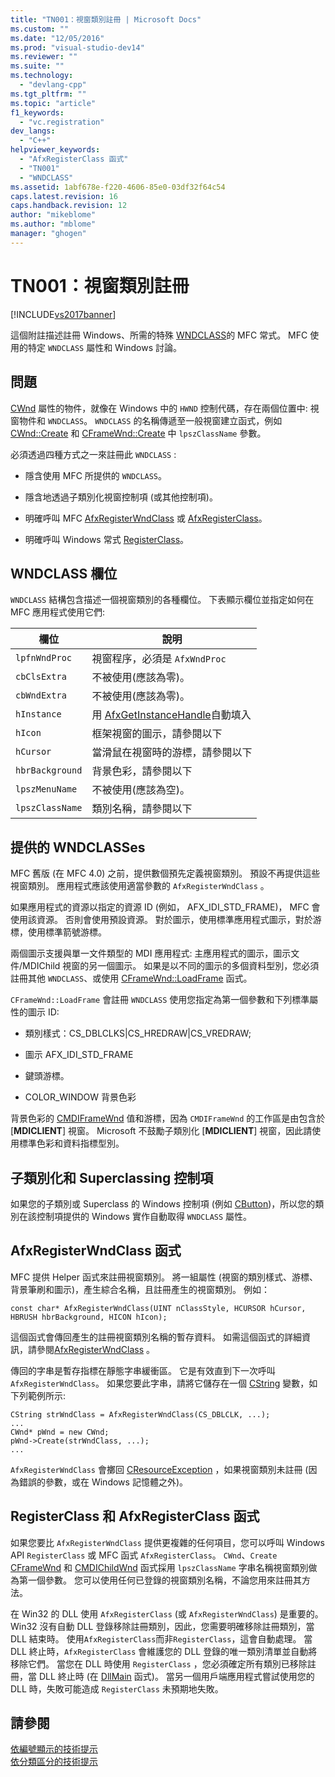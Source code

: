 ```yaml
---
title: "TN001：視窗類別註冊 | Microsoft Docs"
ms.custom: ""
ms.date: "12/05/2016"
ms.prod: "visual-studio-dev14"
ms.reviewer: ""
ms.suite: ""
ms.technology: 
  - "devlang-cpp"
ms.tgt_pltfrm: ""
ms.topic: "article"
f1_keywords: 
  - "vc.registration"
dev_langs: 
  - "C++"
helpviewer_keywords: 
  - "AfxRegisterClass 函式"
  - "TN001"
  - "WNDCLASS"
ms.assetid: 1abf678e-f220-4606-85e0-03df32f64c54
caps.latest.revision: 16
caps.handback.revision: 12
author: "mikeblome"
ms.author: "mblome"
manager: "ghogen"
---
```

# TN001：視窗類別註冊
[!INCLUDE[vs2017banner](../assembler/inline/includes/vs2017banner.md)]

這個附註描述註冊 Windows、所需的特殊 [WNDCLASS](http://msdn.microsoft.com/library/windows/desktop/ms633576)的 MFC 常式。  MFC 使用的特定 `WNDCLASS` 屬性和 Windows 討論。  
  
## 問題  
 [CWnd](../mfc/reference/cwnd-class.md) 屬性的物件，就像在 Windows 中的 `HWND` 控制代碼，存在兩個位置中: 視窗物件和 `WNDCLASS`。  `WNDCLASS` 的名稱傳遞至一般視窗建立函式，例如 [CWnd::Create](../Topic/CWnd::Create.md) 和 [CFrameWnd::Create](../Topic/CFrameWnd::Create.md) 中 `lpszClassName` 參數。  
  
 必須透過四種方式之一來註冊此 `WNDCLASS` :  
  
-   隱含使用 MFC 所提供的 `WNDCLASS`。  
  
-   隱含地透過子類別化視窗控制項 \(或其他控制項\)。  
  
-   明確呼叫 MFC [AfxRegisterWndClass](../Topic/AfxRegisterWndClass.md) 或 [AfxRegisterClass](../Topic/AfxRegisterClass.md)。  
  
-   明確呼叫 Windows 常式 [RegisterClass](http://msdn.microsoft.com/library/windows/desktop/ms633586)。  
  
## WNDCLASS 欄位  
 `WNDCLASS` 結構包含描述一個視窗類別的各種欄位。  下表顯示欄位並指定如何在 MFC 應用程式使用它們:  
  
|欄位|說明|  
|--------|--------|  
|`lpfnWndProc`|視窗程序，必須是 `AfxWndProc`|  
|`cbClsExtra`|不被使用\(應該為零\)。|  
|`cbWndExtra`|不被使用\(應該為零\)。|  
|`hInstance`|用 [AfxGetInstanceHandle](../Topic/AfxGetInstanceHandle.md)自動填入|  
|`hIcon`|框架視窗的圖示，請參閱以下|  
|`hCursor`|當滑鼠在視窗時的游標，請參閱以下|  
|`hbrBackground`|背景色彩，請參閱以下|  
|`lpszMenuName`|不被使用\(應該為空\)。|  
|`lpszClassName`|類別名稱，請參閱以下|  
  
## 提供的 WNDCLASSes  
 MFC 舊版 \(在 MFC 4.0\) 之前，提供數個預先定義視窗類別。  預設不再提供這些視窗類別。  應用程式應該使用適當參數的 `AfxRegisterWndClass` 。  
  
 如果應用程式的資源以指定的資源 ID \(例如， AFX\_IDI\_STD\_FRAME\)， MFC 會使用該資源。  否則會使用預設資源。  對於圖示，使用標準應用程式圖示，對於游標，使用標準箭號游標。  
  
 兩個圖示支援與單一文件類型的 MDI 應用程式: 主應用程式的圖示，圖示文件\/MDIChild 視窗的另一個圖示。  如果是以不同的圖示的多個資料型別，您必須註冊其他 `WNDCLASS`、或使用 [CFrameWnd::LoadFrame](../Topic/CFrameWnd::LoadFrame.md) 函式。  
  
 `CFrameWnd::LoadFrame` 會註冊 `WNDCLASS` 使用您指定為第一個參數和下列標準屬性的圖示 ID:  
  
-   類別樣式：CS\_DBLCLKS&#124;CS\_HREDRAW&#124;CS\_VREDRAW;  
  
-   圖示 AFX\_IDI\_STD\_FRAME  
  
-   鍵頭游標。  
  
-   COLOR\_WINDOW 背景色彩  
  
 背景色彩的 [CMDIFrameWnd](../mfc/reference/cmdiframewnd-class.md) 值和游標，因為 `CMDIFrameWnd` 的工作區是由包含於 \[**MDICLIENT**\] 視窗。  Microsoft 不鼓勵子類別化 \[**MDICLIENT**\] 視窗，因此請使用標準色彩和資料指標型別。  
  
## 子類別化和 Superclassing 控制項  
 如果您的子類別或 Superclass 的 Windows 控制項 \(例如 [CButton](../mfc/reference/cbutton-class.md)\)，所以您的類別在該控制項提供的 Windows 實作自動取得 `WNDCLASS` 屬性。  
  
## AfxRegisterWndClass 函式  
 MFC 提供 Helper 函式來註冊視窗類別。  將一組屬性 \(視窗的類別樣式、游標、背景筆刷和圖示\)，產生綜合名稱，且註冊產生的視窗類別。  例如：  
  
```  
const char* AfxRegisterWndClass(UINT nClassStyle, HCURSOR hCursor, HBRUSH hbrBackground, HICON hIcon);  
```  
  
 這個函式會傳回產生的註冊視窗類別名稱的暫存資料。  如需這個函式的詳細資訊，請參閱[AfxRegisterWndClass](../Topic/AfxRegisterWndClass.md) 。  
  
 傳回的字串是暫存指標在靜態字串緩衝區。  它是有效直到下一次呼叫 `AfxRegisterWndClass`。  如果您要此字串，請將它儲存在一個 [CString](../atl-mfc-shared/using-cstring.md) 變數，如下列範例所示:  
  
```  
CString strWndClass = AfxRegisterWndClass(CS_DBLCLK, ...);  
...  
CWnd* pWnd = new CWnd;  
pWnd->Create(strWndClass, ...);  
...  
```  
  
 `AfxRegisterWndClass` 會擲回 [CResourceException](../mfc/reference/cresourceexception-class.md) ，如果視窗類別未註冊 \(因為錯誤的參數，或在 Windows 記憶體之外\)。  
  
## RegisterClass 和 AfxRegisterClass 函式  
 如果您要比 `AfxRegisterWndClass` 提供更複雜的任何項目，您可以呼叫 Windows API `RegisterClass` 或 MFC 函式 `AfxRegisterClass`。  `CWnd`、`Create` [CFrameWnd](../mfc/reference/cframewnd-class.md) 和 [CMDIChildWnd](../mfc/reference/cmdichildwnd-class.md) 函式採用 `lpszClassName` 字串名稱視窗類別做為第一個參數。  您可以使用任何已登錄的視窗類別名稱，不論您用來註冊其方法。  
  
 在 Win32 的 DLL 使用 `AfxRegisterClass` \(或 `AfxRegisterWndClass`\) 是重要的。  Win32 沒有自動 DLL 登錄移除註冊類別，因此，您需要明確移除註冊類別，當 DLL 結束時。  使用`AfxRegisterClass`而非`RegisterClass`，這會自動處理。  當 DLL 終止時，`AfxRegisterClass` 會維護您的 DLL 登錄的唯一類別清單並自動將移除它們。  當您在 DLL 時使用 `RegisterClass` ，您必須確定所有類別已移除註冊，當 DLL 終止時 \(在 [DllMain](http://msdn.microsoft.com/library/windows/desktop/ms682583) 函式\)。  當另一個用戶端應用程式嘗試使用您的 DLL 時，失敗可能造成 `RegisterClass` 未預期地失敗。  
  
## 請參閱  
 [依編號顯示的技術提示](../mfc/technical-notes-by-number.md)   
 [依分類區分的技術提示](../mfc/technical-notes-by-category.md)